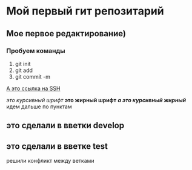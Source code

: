 # Мой первый гит репозитарий
## Мое первое редактирование)
### Пробуем команды
1. git init
2. git add
3. git commit -m

[А это ссылка на SSH]( https://docs.github.com/en/github/authenticating-to-github/connecting-to-github-with-ssh "Очень полезная ссылка")

*это курсивный шрифт*
**это жирный шрифт**
***а это курсивный жирный***
идем дальше по пунктам


## это сделали в вветки develop
## это сделали в вветке test
решили конфликт между ветками
